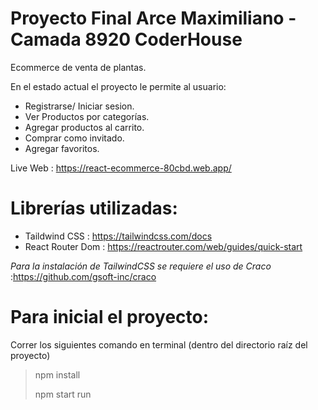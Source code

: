 # Proyecto Final Arce Maximiliano - Camada 8920 CoderHouse  
Ecommerce de venta de plantas.  
  
En el estado actual el proyecto le permite al usuario:  
- Registrarse/ Iniciar sesion.  
- Ver Productos por categorías.  
- Agregar productos al carrito. 
- Comprar como invitado. 
- Agregar favoritos. 
  
Live Web : https://react-ecommerce-80cbd.web.app/  
  
  
# Librerías utilizadas:  
  
  
- Taildwind  CSS : https://tailwindcss.com/docs
- React  Router  Dom : https://reactrouter.com/web/guides/quick-start

*Para la instalación de TailwindCSS se requiere el uso de Craco* :https://github.com/gsoft-inc/craco


# Para inicial el proyecto:  
Correr los siguientes comando en terminal (dentro del directorio raíz del proyecto)  
  
> npm install 
> 
> npm start run
